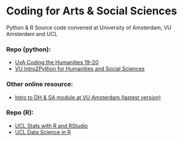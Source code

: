 # Coding for Arts & Social Sciences
Python & R Source code convened at University of Amsterdam, VU Amsterdam and UCL

### Repo (python):
- [UvA Coding the Humanities 19-20](https://github.com/Yifan-FENG/coding4humanities/tree/main/CodingtheHumanities)
- [VU Intro2Python for Humanities and Social Sciences](https://github.com/Yifan-FENG/coding4humanities/tree/main/Intro2Python)

### Other online resource:
- [Intro to DH & SA module at VU Amsterdam (lastest version)](https://github.com/cltl/python-for-text-analysis) 


### Repo (R):
- [UCL Stats with R and RStudio](https://github.com/Yifan-FENG/coding4ASS/tree/main/UCLSS%20Stats%20with%20R)
- [UCL Data Science in R]()
